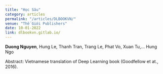 ```yaml
---
title: "Học Sâu"
category: articles
permalink: "/articles/DLBOOKVN/"
venue: "Thế Giới Publishers"
date: 10-01-2022
link: dlbookvn.gitlab.io/
---
```

[comment]: <>
<b>Duong Nguyen</b>, Hung Le, Thanh Tran, Trang Le, Phat Vo, Xuan Tu,... Hung Ngo

Abstract: Vietnamese translation of Deep Learning book (Goodfellow et at., 2016). 
